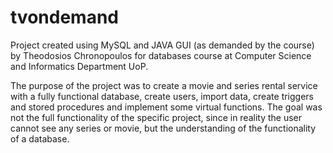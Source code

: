 # tvondemand
Project created using MySQL and JAVA GUI (as demanded by the course) by Theodosios Chronopoulos for databases course at Computer Science and Informatics Department UoP.

The purpose of the project was to create a movie and series rental service with a fully functional database, create users, import data, create triggers and stored procedures and implement some virtual functions. The goal was not the full functionality of the specific project, since in reality the user cannot see any series or movie, but the understanding of the functionality of a database.
